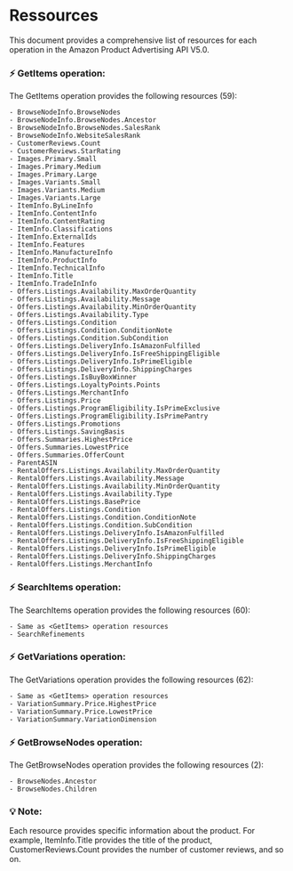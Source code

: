 # Ressources

This document provides a comprehensive list of resources for each operation in the Amazon Product Advertising API V5.0.

### ⚡ GetItems operation:

The GetItems operation provides the following resources (59):

```
- BrowseNodeInfo.BrowseNodes
- BrowseNodeInfo.BrowseNodes.Ancestor
- BrowseNodeInfo.BrowseNodes.SalesRank
- BrowseNodeInfo.WebsiteSalesRank
- CustomerReviews.Count
- CustomerReviews.StarRating
- Images.Primary.Small
- Images.Primary.Medium
- Images.Primary.Large
- Images.Variants.Small
- Images.Variants.Medium
- Images.Variants.Large
- ItemInfo.ByLineInfo
- ItemInfo.ContentInfo
- ItemInfo.ContentRating
- ItemInfo.Classifications
- ItemInfo.ExternalIds
- ItemInfo.Features
- ItemInfo.ManufactureInfo
- ItemInfo.ProductInfo
- ItemInfo.TechnicalInfo
- ItemInfo.Title
- ItemInfo.TradeInInfo
- Offers.Listings.Availability.MaxOrderQuantity
- Offers.Listings.Availability.Message
- Offers.Listings.Availability.MinOrderQuantity
- Offers.Listings.Availability.Type
- Offers.Listings.Condition
- Offers.Listings.Condition.ConditionNote
- Offers.Listings.Condition.SubCondition
- Offers.Listings.DeliveryInfo.IsAmazonFulfilled
- Offers.Listings.DeliveryInfo.IsFreeShippingEligible
- Offers.Listings.DeliveryInfo.IsPrimeEligible
- Offers.Listings.DeliveryInfo.ShippingCharges
- Offers.Listings.IsBuyBoxWinner
- Offers.Listings.LoyaltyPoints.Points
- Offers.Listings.MerchantInfo
- Offers.Listings.Price
- Offers.Listings.ProgramEligibility.IsPrimeExclusive
- Offers.Listings.ProgramEligibility.IsPrimePantry
- Offers.Listings.Promotions
- Offers.Listings.SavingBasis
- Offers.Summaries.HighestPrice
- Offers.Summaries.LowestPrice
- Offers.Summaries.OfferCount
- ParentASIN
- RentalOffers.Listings.Availability.MaxOrderQuantity
- RentalOffers.Listings.Availability.Message
- RentalOffers.Listings.Availability.MinOrderQuantity
- RentalOffers.Listings.Availability.Type
- RentalOffers.Listings.BasePrice
- RentalOffers.Listings.Condition
- RentalOffers.Listings.Condition.ConditionNote
- RentalOffers.Listings.Condition.SubCondition
- RentalOffers.Listings.DeliveryInfo.IsAmazonFulfilled
- RentalOffers.Listings.DeliveryInfo.IsFreeShippingEligible
- RentalOffers.Listings.DeliveryInfo.IsPrimeEligible
- RentalOffers.Listings.DeliveryInfo.ShippingCharges
- RentalOffers.Listings.MerchantInfo
```

### ⚡ SearchItems operation:

The SearchItems operation provides the following resources (60):

```
- Same as <GetItems> operation resources
- SearchRefinements
```

### ⚡ GetVariations operation:

The GetVariations operation provides the following resources (62):

```
- Same as <GetItems> operation resources
- VariationSummary.Price.HighestPrice
- VariationSummary.Price.LowestPrice
- VariationSummary.VariationDimension
```

### ⚡ GetBrowseNodes operation:

The GetBrowseNodes operation provides the following resources (2):

```
- BrowseNodes.Ancestor
- BrowseNodes.Children
```

### 💡 Note:

Each resource provides specific information about the product. For example, ItemInfo.Title provides the title of the product, CustomerReviews.Count provides the number of customer reviews, and so on.